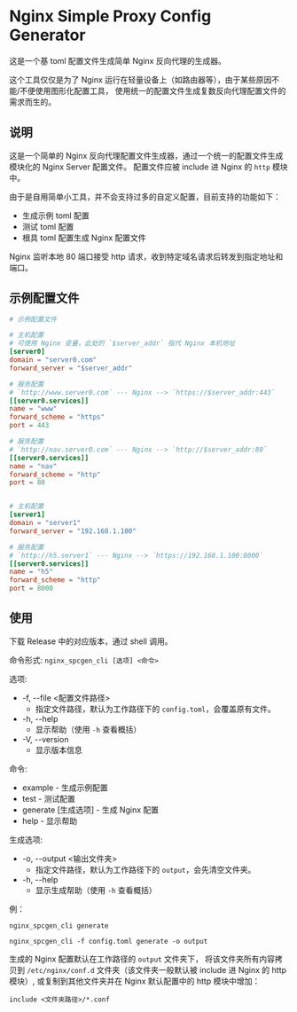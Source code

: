 # Nginx Simple Proxy Config Generator

这是一个基 toml 配置文件生成简单 Nginx 反向代理的生成器。

这个工具仅仅是为了 Nginx 运行在轻量设备上（如路由器等），由于某些原因不能/不便使用图形化配置工具，
使用统一的配置文件生成复数反向代理配置文件的需求而生的。

##  说明

这是一个简单的 Nginx 反向代理配置文件生成器，通过一个统一的配置文件生成模块化的 Nginx Server 配置文件。
配置文件应被 include 进 Nginx 的 `http` 模块中。

由于是自用简单小工具，并不会支持过多的自定义配置，目前支持的功能如下：

- 生成示例 toml 配置
- 测试 toml 配置
- 根具 toml 配置生成 Nginx 配置文件

Nginx 监听本地 80 端口接受 http 请求，收到特定域名请求后转发到指定地址和端口。

## 示例配置文件

```toml
# 示例配置文件

# 主机配置
# 可使用 Nginx 变量，此处的 `$server_addr` 指代 Nginx 本机地址
[server0]
domain = "server0.com"
forward_server = "$server_addr"

# 服务配置
# `http://www.server0.com` --- Nginx --> `https://$server_addr:443`
[[server0.services]]
name = "www"
forward_scheme = "https"
port = 443

# 服务配置
# `http://nav.server0.com` --- Nginx --> `http://$server_addr:80`
[[server0.services]]
name = "nav"
forward_scheme = "http"
port = 80


# 主机配置
[server1]
domain = "server1"
forward_server = "192.168.1.100"

# 服务配置
# `http://h5.server1` --- Nginx --> `https://192.168.1.100:8000`
[[server0.services]]
name = "h5"
forward_scheme = "http"
port = 8000
```

## 使用

下载 Release 中的对应版本，通过 shell 调用。

命令形式: `nginx_spcgen_cli [选项] <命令>`

选项:
- -f, --file <配置文件路径>
  - 指定文件路径，默认为工作路径下的 `config.toml`，会覆盖原有文件。
- -h, --help
  - 显示帮助（使用 `-h` 查看概括）
- -V, --version
  - 显示版本信息

命令:
- example - 生成示例配置
- test - 测试配置
- generate [生成选项] - 生成 Nginx 配置
- help - 显示帮助

生成选项:
- -o, --output <输出文件夹>
  - 指定文件路径，默认为工作路径下的 `output`，会先清空文件夹。
- -h, --help
  - 显示生成帮助（使用 `-h` 查看概括）

例：

```shell
nginx_spcgen_cli generate
```

```shell
nginx_spcgen_cli -f config.toml generate -o output
```

生成的 Nginx 配置默认在工作路径的 `output` 文件夹下，
将该文件夹所有内容拷贝到 `/etc/nginx/conf.d` 文件夹（该文件夹一般默认被 include 进 Nginx 的 http 模块）,
或复制到其他文件夹并在 Nginx 默认配置中的 http 模块中增加：

```nginx
include <文件夹路径>/*.conf
```
